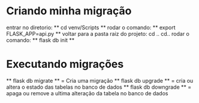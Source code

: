 # Criando minha migração

entrar no diretorio: ** cd venv/Scripts **
rodar o comando: ** export FLASK_APP=api.py **
voltar para a pasta raiz do projeto: cd .. cd..
rodar o comando: ** flask db init **


# Executando migrações

** flask db migrate ** = Cria uma migração
** flask db upgrade ** = cria ou altera o estado das tabelas no banco de dados
** flask db downgrade ** = apaga ou remove a ultima alteração da tabela no banco de dados